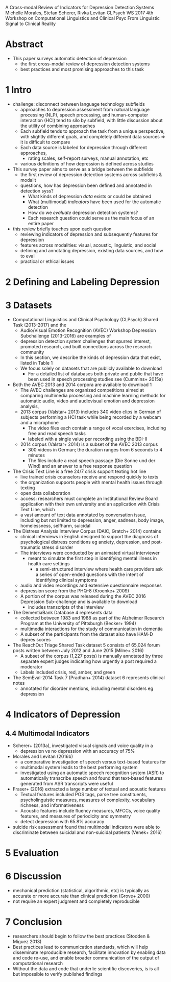 A Cross-modal Review of Indicators for Depression Detection Systems
Michelle Morales, Stefan Scherer, Rivka Levitan
CLPsych WS 2017 4th Workshop on Computational Linguistics and Clinical Psyc
  From Linguistic Signal to Clinical Reality

# Abstract

* This paper surveys automatic detection of depression
  * the first cross-modal review of depression detection systems
  * best practices and most promising approaches to this task

# 1 Intro

* challenge: disconnect between language technology subfields
  * approaches to depression assessment from natural language processing (NLP),
    speech processing, and human-computer interaction (HCI) tend to silo by
    subfield, with little discussion about the utility of combining approaches
  * Each subfield tends to approach the task from a unique perspective, with
    slightly different goals, and completely different data sources
    => it is difficult to compare
  * Each data source is labeled for depression through different approaches,
    * rating scales, self-report surveys, manual annotation, etc
  * various definitions of how depression is defined across studies
* This survey paper aims to serve as a bridge between the subfields
  * the first review of depression detection systems across subfields & modalit
  * questions, how has depression been defined and annotated in detection syss?
    * What kinds of depression _data_ exists or could be obtained
    * What (multimodal) _indicators_ have been used for the automatic detection
    * How do we _evaluate_ depression detection systems?
    * Each research question could serve as the main focus of an entire paper
* this review briefly touches upon each question
  * reviewing indicators of depression and subsequently features for depression
  * features across modalities: visual, acoustic, linguistic, and social
  * defining and annotating depression, existing data sources, and how to eval
  * practical or ethical issues

# 2 Defining and Labeling Depression

# 3 Datasets

* Computational Linguistics and Clinical Psychology (CLPsych) Shared Task
  (2013-2017) and the
  * Audio/Visual Emotion Recognition (AVEC) Workshop Depression Subchallenge
    (2013-2016) are examples of
  * depression detection system challenges that spurred interest, promoted
    research, and built connections across the research community
  * In this section, we describe the kinds of depression data that exist,
    listed in Table 1
  * We focus solely on datasets that are publicly available to download
    * For a detailed list of databases both private and public that have been
      used in speech processing studies see (Cummins+ 2015a)
* Both the AVEC 2013 and 2014 corpora are available to download 1
  * The AVEC challenges are organized competitions aimed at comparing
    multimedia processing and machine learning methods for automatic audio,
    video and audiovisual emotion and depression analysis,
  * 2013 corpus (Valstar+ 2013) includes 340 video clips in German of
    subjects performing a HCI task while being recorded by a webcam and a
    microphone
    * The video files each contain
      a range of vocal exercises, including free and read speech tasks
    * labeled with a single value per recording using the BDI-II
  * 2014 corpus (Valstar+ 2014) is a subset of the AVEC 2013 corpus
    * 300 videos in German; the duration ranges from 6 seconds to 4 minutes
    * The files include a read speech passage (Die Sonne und der Wind) and an
      answer to a free response question
* The Crisis Text Line is a free 24/7 crisis support texting hot line
  * live trained crisis counselors receive and respond quickly to texts
  * the organization supports people with mental health issues through texting
  * open data collaboration
  * access: researchers must complete an Institutional Review Board application
    with their own university and an application with Crisis Text Line, which
  * a vast amount of text data annotated by conversation issue, including but
    not limited to
    depression, anger, sadness, body image, homelessness, selfharm, suicidal
* The Distress Analysis Interview Corpus (DAIC, Gratch+ 2014) contains
  * clinical interviews in English designed to support the diagnosis of
    psychological distress conditions
    eg anxiety, depression, and post-traumatic stress disorder
  * The interviews were conducted by an animated virtual interviewer
    * meant to simulate the first step in identifying mental illness
      in health care settings
      * a semi-structured interview where health care providers ask a series of
        open-ended questions with the intent of identifying clinical symptoms
  * audio and video recordings and extensive questionnaire responses
  * depression score from the PHQ-8 (Kroenke+ 2009)
  * A portion of the corpus was released
    during the AVEC 2016 Depression Sub-challenge and is available to download
    * includes transcripts of the interview
* The DementiaBank Database 4 represents data
  * collected between 1983 and 1988 as part of the Alzheimer Research Program
    at the University of Pittsburgh (Becker+ 1994)
  * multimedia interactions for the study of communication in dementia
  * A subset of the participants from the dataset also have HAM-D depres scores
* The ReachOut Triage Shared Task dataset 5 consists of
  65,024 forum posts written between July 2012 and June 2015 (Milne+ 2016)
  * A subset of the corpus (1,227 posts) is manually annotated by three
    separate expert judges indicating how urgently a post required a moderator
  * Labels included crisis, red, amber, and green
* The SemEval-2014 Task 7 (Pradhan+ 2014) dataset 6 represents clinical notes
  * annotated for disorder mentions, including mental disorders eg depression

# 4 Indicators of Depression

## 4.4 Multimodal Indicators

* Scherer+ (2013a), investigated visual signals and voice quality in a
  * depression vs no depression with an accuracy of 75%
* Morales and Levitan (2016b)
  * a comparative investigation of speech versus text-based features for
  * multimodal system leads to the best performing system
  * investigated using an automatic speech recognition system (ASR) to
    automatically transcribe speech and found that
    text-based features generated from ASR transcripts were useful
* Fraser+ (2016) extracted a large number of textual and acoustic features
  * Textual features included POS tags, parse tree constituents,
    psycholinguistic measures, measures of complexity, vocabulary richness, and
    informativeness
  * Acoustic features include fluency measures, MFCCs, voice quality features,
    and measures of periodicity and symmetry
  * detect depression with 65.8% accuracy
* suicide risk assessment found that multimodal indicators were able to
  discriminate between suicidal and non-suicidal patients (Venek+ 2016)

# 5 Evaluation

# 6 Discussion

* mechanical prediction (statistical, algorithmic, etc) is typically
  as accurate or more accurate than clinical prediction (Grove+ 2000)
* not require an expert judgment and completely reproducible

# 7 Conclusion

* researchers should begin to follow the best practices (Stodden & Miguez 2013)
* Best practices lead to communication standards, which will help disseminate
  reproducible research, facilitate innovation by enabling
  data and code re-use, and enable
  broader communication of the output of computational research
* Without the data and code that underlie scientific discoveries, is is all
  but impossible to verify published findings
